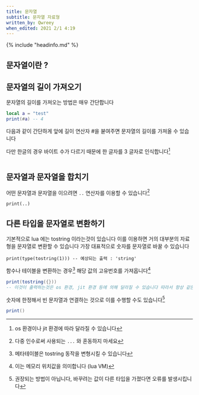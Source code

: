 ```yaml
---
title: 문자열
subtitle: 문자열 자료형
written_by: Qwreey
when_edited: 2021 2/1 4:19
---
```

{% include "headinfo.md" %}

## 문자열이란 ?


## 문자열의 길이 가져오기 

문자열의 길이를 가져오는 방법은 매우 간단합니다
```lua
local a = "test"
print(#a) -- 4
```
다음과 같이 간단하게 앞에 길이 연산자 #을 붇여주면 문자열의 길이를 가져올 수 있습니다 

다만 한글의 경우 바이트 수가 다르기 때문에 한 글자를 3 글자로 인식합니다[^주의1]
```
```


## 문자열과 문자열을 합치기 

어떤 문자열과 문자열을 이으려면 `..` 연산자를 이용할 수 있습니다[^주의2]
```
print(..)
```



## 다른 타입을 문자열로 변환하기 

<!-- 아직 함수를 안배운 사람도 읽어야됨, 따라서 함수가 있습니다 라는 식으로 풀어나가는건 절대 바람직하지 않음, 그냥 이런게 있다 하고 말해주고 나중에 함수 파트에서 좀더 깊게 다루는게 훨씬 좋음 (코맨트 : Qwreey) -->
기본적으로 lua 에는 tostring 이라는것이 있습니다
이를 이용하면 거의 대부분의 자료형을 문자열로 변환할 수 있습니다
가장 대표적으로 숫자를 문자열로 바꿀 수 있습니다 

```
print(type(tostring(1))) -- 예상되는 출력 : 'string'
``` 

함수나 테이블을 변환하는 경우[^참조1] 해당 값의 고유번호를 가져옵니다[^참조2]
```lua
print(tostring({}))
-- 이것이 출력하는것은 os 환경, jit 환경 등에 의해 달라질 수 있습니다 따라서 항상 같은 값을 출력하지는 않습니다
``` 

숫자에 한정해서 빈 문자열과 연결하는 것으로 이를 수행할 수도 있습니다[^참조3]
```lua
print()
``` 

[^주의1]: os 환경이나 jit 환경에 따라 달라질 수 있습니다
[^주의2]: 다중 인수로써 사용되는 `...` 와 혼동하지 마세요
[^참조1]: 메타테이블은 tostring 동작을 변형시킬 수 있습니다
[^참조2]: 이는 메모리 위치값을 의미합니다 (lua VM)
[^참조3]: 권장되는 방법이 아닙니다, 바꾸려는 값이 다른 타입을 가졌다면 오류를 발생시킵니다 